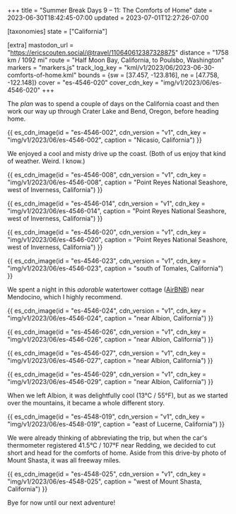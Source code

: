 +++
title = "Summer Break Days 9 – 11: The Comforts of Home"
date = 2023-06-30T18:42:45-07:00
updated = 2023-07-01T12:27:26-07:00

[taxonomies]
state = ["California"]

[extra]
mastodon_url = "https://ericscouten.social/@travel/110640612387328875"
distance = "1758 km / 1092 mi"
route = "Half Moon Bay, California, to Poulsbo, Washington"
markers = "markers.js"
track_log_key = "kml/v1/2023/06/2023-06-30-comforts-of-home.kml"
bounds = {sw = [37.457, -123.816], ne = [47.758, -122.148]}
cover = "es-4546-020"
cover_cdn_key = "img/v1/2023/06/es-4546-020"
+++

The _plan_ was to spend a couple of days on the California coast and then work our way up through Crater Lake and Bend, Oregon, before heading home.

<!-- more -->

{{ es_cdn_image(id = "es-4546-002", cdn_version = "v1", cdn_key = "img/v1/2023/06/es-4546-002", caption = "Nicasio, California") }}

We enjoyed a cool and misty drive up the coast. (Both of us enjoy that kind of weather. Weird. I know.)

{{ es_cdn_image(id = "es-4546-008", cdn_version = "v1", cdn_key = "img/v1/2023/06/es-4546-008", caption = "Point Reyes National Seashore, west of Inverness, California") }}

{{ es_cdn_image(id = "es-4546-014", cdn_version = "v1", cdn_key = "img/v1/2023/06/es-4546-014", caption = "Point Reyes National Seashore, west of Inverness, California") }}

{{ es_cdn_image(id = "es-4546-020", cdn_version = "v1", cdn_key = "img/v1/2023/06/es-4546-020", caption = "Point Reyes National Seashore, west of Inverness, California") }}

{{ es_cdn_image(id = "es-4546-023", cdn_version = "v1", cdn_key = "img/v1/2023/06/es-4546-023", caption = "south of Tomales, California") }}

We spent a night in this _adorable_ watertower cottage ([AirBNB](https://www.airbnb.com/rooms/837673892737391150)) near Mendocino, which I highly recommend.

{{ es_cdn_image(id = "es-4546-024", cdn_version = "v1", cdn_key = "img/v1/2023/06/es-4546-024", caption = "near Albion, California") }}

{{ es_cdn_image(id = "es-4546-026", cdn_version = "v1", cdn_key = "img/v1/2023/06/es-4546-026", caption = "near Albion, California") }}

{{ es_cdn_image(id = "es-4546-027", cdn_version = "v1", cdn_key = "img/v1/2023/06/es-4546-027", caption = "near Albion, California") }}

{{ es_cdn_image(id = "es-4546-029", cdn_version = "v1", cdn_key = "img/v1/2023/06/es-4546-029", caption = "near Albion, California") }}

When we left Albion, it was delightfully cool (13°C / 55°F), but as we started over the mountains, it became a whole different story.

{{ es_cdn_image(id = "es-4548-019", cdn_version = "v1", cdn_key = "img/v1/2023/06/es-4548-019", caption = "east of Lucerne, California") }}

We were already thinking of abbreviating the trip, but when the car's thermometer registered 41.5°C / 107°F near Redding, we decided to cut short and head for the comforts of home. Aside from this drive-by photo of Mount Shasta, it was all freeway miles.

{{ es_cdn_image(id = "es-4548-025", cdn_version = "v1", cdn_key = "img/v1/2023/06/es-4548-025", caption = "west of Mount Shasta, California") }}

Bye for now until our next adventure!
